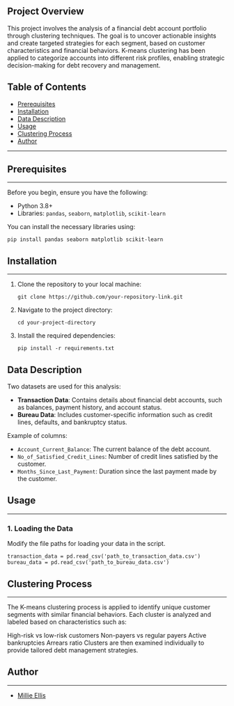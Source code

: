 Project Overview
----------------

This project involves the analysis of a financial debt account portfolio through clustering techniques. The goal is to uncover actionable insights and create targeted strategies for each segment, based on customer characteristics and financial behaviors. K-means clustering has been applied to categorize accounts into different risk profiles, enabling strategic decision-making for debt recovery and management.

Table of Contents
-----------------

-   [Prerequisites](#prerequisites)
-   [Installation](#installation)
-   [Data Description](#data-description)
-   [Usage](#usage)
-   [Clustering Process](#clustering-process)
-   [Author](#author)

* * * * *

## Prerequisites
-------------

Before you begin, ensure you have the following:

-   Python 3.8+
-   Libraries: `pandas`, `seaborn`, `matplotlib`, `scikit-learn`

You can install the necessary libraries using:

`pip install pandas seaborn matplotlib scikit-learn`

## Installation
------------

1.  Clone the repository to your local machine:

    `git clone https://github.com/your-repository-link.git`

2.  Navigate to the project directory:

    `cd your-project-directory`

3.  Install the required dependencies:

    `pip install -r requirements.txt`

Data Description
----------------

Two datasets are used for this analysis:

-   **Transaction Data**: Contains details about financial debt accounts, such as balances, payment history, and account status.
-   **Bureau Data**: Includes customer-specific information such as credit lines, defaults, and bankruptcy status.

Example of columns:

-   `Account_Current_Balance`: The current balance of the debt account.
-   `No_of_Satisfied_Credit_Lines`: Number of credit lines satisfied by the customer.
-   `Months_Since_Last_Payment`: Duration since the last payment made by the customer.

## Usage
-----

### 1\. Loading the Data

Modify the file paths for loading your data in the script.

`transaction_data = pd.read_csv('path_to_transaction_data.csv')
bureau_data = pd.read_csv('path_to_bureau_data.csv')`

## Clustering Process
-----
The K-means clustering process is applied to identify unique customer segments with similar financial behaviors. Each cluster is analyzed and labeled based on characteristics such as:

High-risk vs low-risk customers
Non-payers vs regular payers
Active bankruptcies
Arrears ratio
Clusters are then examined individually to provide tailored debt management strategies.

## Author
------

-   [Millie Ellis](https://github.com/milbot1992)

